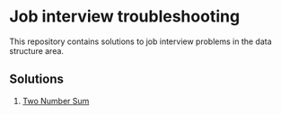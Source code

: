 # Job interview troubleshooting

This repository contains solutions to job interview problems in the data structure area.

## Solutions

1. [Two Number Sum]()